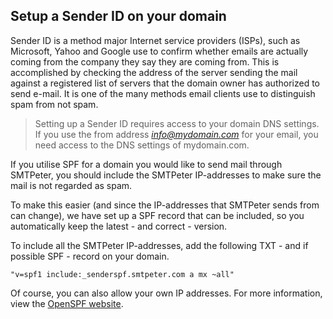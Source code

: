 ## Setup a Sender ID on your domain

Sender ID is a method major Internet service providers (ISPs), 
such as Microsoft, Yahoo and Google use to confirm whether emails 
are actually coming from the company they say they are coming from. 
This is accomplished by checking the address of the server sending 
the mail against a registered list of servers that the domain owner 
has authorized to send e-mail. It is one of the many methods email 
clients use to distinguish spam from not spam.

> Setting up a Sender ID requires access to your domain DNS settings. 
If you use the from address *info@mydomain.com* for your email, 
you need access to the DNS settings of mydomain.com.

If you utilise SPF for a domain you would like to send mail
through SMTPeter, you should include the SMTPeter
IP-addresses to make sure the mail is not regarded as spam.

To make this easier (and since the IP-addresses that SMTPeter
sends from can change), we have set up a SPF record that can
be included, so you automatically keep the latest - and correct -
version.

To include all the SMTPeter IP-addresses, add the following
TXT - and if possible SPF - record on your domain.

` "v=spf1 include:_senderspf.smtpeter.com a mx ~all" `

Of course, you can also allow your own IP addresses. For more
information, view the [OpenSPF website](http://www.openspf.org/).
